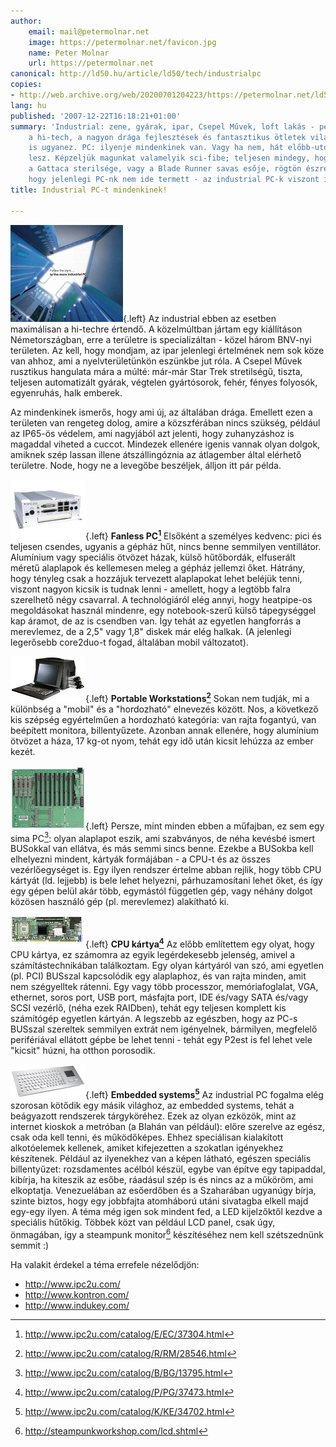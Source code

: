 ```yaml
---
author:
    email: mail@petermolnar.net
    image: https://petermolnar.net/favicon.jpg
    name: Peter Molnar
    url: https://petermolnar.net
canonical: http://ld50.hu/article/ld50/tech/industrialpc
copies:
- http://web.archive.org/web/20200701204223/https://petermolnar.net/ld50/tech-industrialpc/
lang: hu
published: '2007-12-22T16:18:21+01:00'
summary: 'Industrial: zene, gyárak, ipar, Csepel Művek, loft lakás - pedig
    a hi-tech, a nagyon drága fejlesztések és fantasztikus ötletek világa
    is ugyanez. PC: ilyenje mindenkinek van. Vagy ha nem, hát előbb-utóbb
    lesz. Képzeljük magunkat valamelyik sci-fibe; teljesen mindegy, hogy az
    a Gattaca sterilsége, vagy a Blade Runner savas esője, rögtön észrevesszük,
    hogy jelenlegi PC-nk nem ide termett - az industrial PC-k viszont igen.'
title: Industrial PC-t mindenkinek!

---
```


![](nyito.jpg){.left} Az industrial ebben az esetben maximálisan a
hi-techre értendő. A közelmúltban jártam egy kiállításon Németországban,
erre a területre is specializáltan - közel három BNV-nyi területen. Az
kell, hogy mondjam, az ipar jelenlegi értelmének nem sok köze van ahhoz,
ami a nyelvterületünkön eszünkbe jut róla. A Csepel Művek rusztikus
hangulata mára a múlté: már-már Star Trek stretilségű, tiszta, teljesen
automatizált gyárak, végtelen gyártósorok, fehér, fényes folyosók,
egyenruhás, halk emberek.

Az mindenkinek ismerős, hogy ami új, az általában drága. Emellett ezen a
területen van rengeteg dolog, amire a közszférában nincs szükség,
például az IP65-ös védelem, ami nagyjából azt jelenti, hogy zuhanyzáshoz
is magaddal viheted a cuccot. Mindezek ellenére igenis vannak olyan
dolgok, amiknek szép lassan illene átszállingóznia az átlagember által
elérhető területre. Node, hogy ne a levegőbe beszéljek, álljon itt pár
példa.

![fanless\_s](fanless_s.jpg){.left} **Fanless PC[^1]** Elsőként a
személyes kedvenc: pici és teljesen csendes, ugyanis a gépház hűt, nincs
benne semmilyen ventillátor. Alumínium vagy speciális ötvözet házak,
külső hűtőbordák, elfuserált méretű alaplapok és kellemesen meleg a
gépház jellemzi őket. Hátrány, hogy tényleg csak a hozzájuk tervezett
alaplapokat lehet beléjük tenni, viszont nagyon kicsik is tudnak lenni -
amellett, hogy a legtöbb falra szerelhető négy csavarral. A
technológiáról elég annyi, hogy heatpipe-os megoldásokat használ
mindenre, egy notebook-szerű külső tápegységgel kap áramot, de az is
csendben van. Így tehát az egyetlen hangforrás a merevlemez, de a 2,5"
vagy 1,8" diskek már elég halkak. (A jelenlegi legerősebb core2duo-t
fogad, általában mobil változatot).

![portable\_s](portable_s.jpg){.left} **Portable Workstations[^2]**
Sokan nem tudják, mi a különbség a "mobil" és a "hordozható" elnevezés
között. Nos, a következő kis szépség egyértelműen a hordozható
kategória: van rajta fogantyú, van beépített monitora, billentyűzete.
Azonban annak ellenére, hogy alumínium ötvözet a háza, 17 kg-ot nyom,
tehát egy idő után kicsit lehúzza az ember kezét.

![27-2](board_s.jpg){.left} Persze, mint minden ebben a műfajban, ez sem
egy sima PC[^3]: olyan alaplapot eszik, ami szabványos, de néha kevésbé
ismert BUSokkal van ellátva, és más semmi sincs benne. Ezekbe a BUSokba
kell elhelyezni mindent, kártyák formájában - a CPU-t és az összes
vezérlőegységet is. Egy ilyen rendszer értelme abban rejlik, hogy több
CPU kártyát (ld. lejjebb) is bele lehet helyezni, párhuzamosítani lehet
őket, és így egy gépen belül akár több, egymástól független gép, vagy
néhány dolgot közösen használó gép (pl. merevlemez) alakítható ki.

![cpucard\_s](cpucard_s.jpg){.left} **CPU kártya[^4]** Az előbb
említettem egy olyat, hogy CPU kártya, ez számomra az egyik
legérdekesebb jelenség, amivel a számítástechnikában találkoztam. Egy
olyan kártyáról van szó, ami egyetlen (pl. PCI) BUSszal kapcsolódik egy
alaplaphoz, és van rajta minden, amit nem szégyelltek rátenni. Egy vagy
több processzor, memóriafoglalat, VGA, ethernet, soros port, USB port,
másfajta port, IDE és/vagy SATA és/vagy SCSI vezérlő, (néha ezek
RAIDben), tehát egy teljesen komplett kis számítógép egyetlen kártyán. A
legszebb az egészben, hogy az PC-s BUSszal szereltek semmilyen extrát
nem igényelnek, bármilyen, megfelelő perifériával ellátott gépbe be
lehet tenni - tehát egy P2est is fel lehet vele "kicsit" húzni, ha
otthon porosodik.

![bill\_s](bill_s.jpg){.left} **Embedded systems[^5]** Az industrial PC
fogalma elég szorosan kötődik egy másik világhoz, az embedded systems,
tehát a beágyazott rendszerek tárgyköréhez. Ezek az olyan ezközök, mint
az internet kioskok a metróban (a Blahán van például): előre szerelve az
egész, csak oda kell tenni, és működőképes. Ehhez speciálisan
kialakított alkotóelemek kellenek, amiket kifejezetten a szokatlan
igényekhez készítenek. Például az ilyenekhez van a képen látható,
egészen speciális billentyűzet: rozsdamentes acélból készül, egybe van
építve egy tapipaddal, kibírja, ha kiteszik az esőbe, ráadásul szép is
és nincs az a műköröm, ami elkoptatja. Venezuelában az esőerdőben és a
Szaharában ugyanúgy bírja, szinte biztos, hogy egy jobbfajta atomháború
utáni sivatagba elkell majd egy-egy ilyen. A téma még igen sok mindent
fed, a LED kijelzőktől kezdve a speciális hűtőkig. Többek közt van
például LCD panel, csak úgy, önmagában, így a steampunk monitor[^6]
készítéséhez nem kell szétszednünk semmit :)

Ha valakit érdekel a téma errefele nézelődjön:

-   <http://www.ipc2u.com/>
-   <http://www.kontron.com/>
-   <http://www.indukey.com/>

[^1]: <http://www.ipc2u.com/catalog/E/EC/37304.html>

[^2]: <http://www.ipc2u.com/catalog/R/RM/28546.html>

[^3]: <http://www.ipc2u.com/catalog/B/BG/13795.html>

[^4]: <http://www.ipc2u.com/catalog/P/PG/37473.html>

[^5]: <http://www.ipc2u.com/catalog/K/KE/34702.html>

[^6]: <http://steampunkworkshop.com/lcd.shtml>